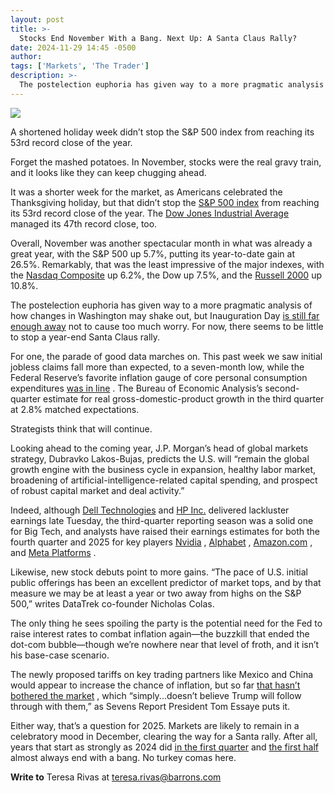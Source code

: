 ```yaml
---
layout: post
title: >-
  Stocks End November With a Bang. Next Up: A Santa Claus Rally?
date: 2024-11-29 14:45 -0500
author: 
tags: ['Markets', 'The Trader']
description: >-
  The postelection euphoria has given way to a more pragmatic analysis of how changes in Washington may shake out, but Inauguration Day is still far enough away not to cause too much worry.
---
```





 


 





![](https://images.barrons.com/im-32640513?width=548&height=365)


A shortened holiday week didn’t stop the S&P 500 index from reaching its 53rd record close of the year.











Forget the mashed potatoes. In November, stocks were the real gravy train, and it looks like they can keep chugging ahead.


It was a shorter week for the market, as Americans celebrated the Thanksgiving holiday, but that didn’t stop the 
[S&P 500 index](https://www.barrons.com/market-data/indexes/spx?mod=article_chiclet) from reaching its 53rd record close of the year. The 
[Dow Jones Industrial Average](https://www.barrons.com/market-data/indexes/djia?mod=article_chiclet) managed its 47th record close, too.


 Overall, November was another spectacular month in what was already a great year, with the S&P 500 up 5.7%, putting its year-to-date gain at 26.5%. Remarkably, that was the least impressive of the major indexes, with the 
[Nasdaq Composite](https://www.barrons.com/market-data/indexes/comp?mod=article_chiclet) up 6.2%, the Dow up 7.5%, and the 
[Russell 2000](https://www.barrons.com/market-data/indexes/rut?mod=article_chiclet) up 10.8%.






The postelection euphoria has given way to a more pragmatic analysis of how changes in Washington may shake out, but Inauguration Day [is still far enough away](https://www.barrons.com/articles/stock-market-trump-inauguration-day-87d069fd?mod=article_inline) not to cause too much worry. For now, there seems to be little to stop a year-end Santa Claus rally.


For one, the parade of good data marches on. This past week we saw initial jobless claims fall more than expected, to a seven-month low, while the Federal Reserve’s favorite inflation gauge of core personal consumption expenditures [was in line](https://www.barrons.com/livecoverage/stock-market-today-112724?mod=article_inline) . The Bureau of Economic Analysis’s second-quarter estimate for real gross-domestic-product growth in the third quarter at 2.8% matched expectations.


Strategists think that will continue.


Looking ahead to the coming year, J.P. Morgan’s head of global markets strategy, Dubravko Lakos-Bujas, predicts the U.S. will “remain the global growth engine with the business cycle in expansion, healthy labor market, broadening of artificial-intelligence-related capital spending, and prospect of robust capital market and deal activity.”


Indeed, although [Dell Technologies](https://www.barrons.com/market-data/stocks/DELL) and [HP Inc.](https://www.barrons.com/market-data/stocks/HPQ) delivered lackluster earnings late Tuesday, the third-quarter reporting season was a solid one for Big Tech, and analysts have raised their earnings estimates for both the fourth quarter and 2025 for key players [Nvidia](https://www.barrons.com/market-data/stocks/NVDA) , [Alphabet](https://www.barrons.com/market-data/stocks/GOOGL) , [Amazon.com](https://www.barrons.com/market-data/stocks/AMZN) , and [Meta Platforms](https://www.barrons.com/market-data/stocks/META) . 


Likewise, new stock debuts point to more gains. “The pace of U.S. initial public offerings has been an excellent predictor of market tops, and by that measure we may be at least a year or two away from highs on the S&P 500,” writes DataTrek co-founder Nicholas Colas.





The only thing he sees spoiling the party is the potential need for the Fed to raise interest rates to combat inflation again—the buzzkill that ended the dot-com bubble—though we’re nowhere near that level of froth, and it isn’t his base-case scenario.


The newly proposed tariffs on key trading partners like Mexico and China would appear to increase the chance of inflation, but so far [that hasn’t bothered the market](https://www.barrons.com/articles/stock-market-election-trump-rally-8b5727cb?mod=article_inline) , which “simply...doesn’t believe Trump will follow through with them,” as Sevens Report President Tom Essaye puts it.


Either way, that’s a question for 2025. Markets are likely to remain in a celebratory mood in December, clearing the way for a Santa rally. After all, years that start as strongly as 2024 did [in the first quarter](https://www.barrons.com/articles/stock-market-performance-quarter-outlook-0e5168a0?mod=article_inline) and [the first half](https://www.barrons.com/articles/sp-500-news-2024-outlook-e3d04676?mod=article_inline) almost always end with a bang. No turkey comas here.


**Write to**  Teresa Rivas at [teresa.rivas@barrons.com](mailto:teresa.rivas@barrons.com)









